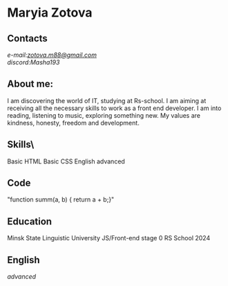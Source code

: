 # Maryia Zotova
## Contacts
*e-mail:zotova.m88@gmail.com*\
*discord:Masha193*
## About me:
I am discovering the world of IT, studying at Rs-school. I am aiming at receiving all the necessary skills to work as a front end developer. I am into reading, listening to music, exploring something new. My values are kindness, honesty, freedom and development.
## Skills\
Basic HTML
Basic CSS
English advanced
## Code
"function summ(a, b) { return a + b;}"
## Education 
Minsk State Linguistic University
JS/Front-end stage 0 RS School 2024
## English
*advanced*


